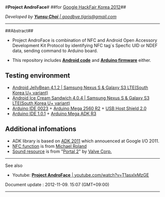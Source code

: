 #**Project AndroFace**#
##for [Google HackFair Korea 2012](http://googledevkr.blogspot.kr/2012/08/google-hackfair.html)##

*Developed by [**Yunsu Choi** | goodbye.tigris@gmail.com](mailto:goodbye.tigris@gmail.com "goodbye.tigris@gmail.com")*

----------
##Abstract##
- Project AndroFace is combination of NFC and Android Open Accessory Development Kit Protocol
by identifying NFC tag`s Specfic UID or NDEF data, sending command to Arduino board.

- This repository includes [**Android code**](https://github.com/YunsuChoi/AndroFace/tree/master/Main) and [**Arduino firmware**](https://github.com/YunsuChoi/AndroFace/tree/master/AndroFace_Firmware/AndroFace_Firmware) either.

## Testing environment ##
- [Android JellyBean 4.1.2 | Samsung Nexus S & Galaxy S3 LTE(South Korea U+ variant)](http://developer.android.com/intl/ko/about/versions/android-4.1.html)
- [Android Ice Cream Sandwich 4.0.4 | Samsung Nexus S & Galaxy S3 LTE(South Korea U+ variant)](http://developer.android.com/intl/ko/about/versions/android-4.0.3.html)
- [Arduino IDE 0023](http://arduino.googlecode.com/files/arduino-0023.zip) +  [Arduino Mega 2560 R2](http://arduino.cc/en/Main/ArduinoBoardMega2560) + [USB Host Shield 2.0](http://www.circuitsathome.com/products-page/arduino-shields/usb-host-shield-2-0-for-arduino) 
- [Arduino IDE 1.0.1](http://arduino.googlecode.com/files/arduino-1.0.1-windows.zip) +  [Arduino Mega ADK R3](http://arduino.cc/en/Main/ArduinoBoardADK)

## Additional infomations ##
- ADK library is based on [ADK 2011](http://developer.android.com/intl/ko/tools/adk/adk.html) which annouenced at Google I/O 2011.
- [NFC function](https://github.com/YunsuChoi/AndroFace/tree/master/Main) is from [Michael Roland](http://www.mroland.at/projects/nfc-taginfo/)
- [Sound resource](https://github.com/YunsuChoi/AndroFace/tree/master/Main/res/raw) is from "[Portal 2](http://www.thinkwithportals.com/ "thinkwithportals.com")" by [Valve Corp.](http://www.valvesoftware.com/)

----------
See also

- Youtube: [**Project AndroFace** | youtube.com/watch?v=T1asxIxMzGE](http://www.youtube.com/watch?v=T1asxIxMzGE "Project AndroFace")


Document update : 2012-11-09. 15:07 (GMT+09:00)

----------
